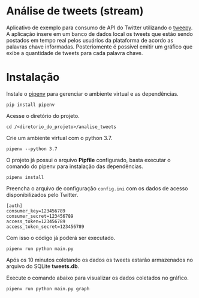 # Análise de tweets (stream)

Aplicativo de exemplo para consumo de API do Twitter utilizando o [tweepy](https://tweepy.readthedocs.io/en/v3.5.0/index.html). A aplicação insere em um banco de dados local os tweets que estão sendo postados em tempo real pelos usuários da plataforma de acordo as palavras chave informadas. Posteriomente é possível emitir um gráfico que exibe a quantidade de tweets para cada palavra chave.

# Instalação

Instale o [pipenv](https://github.com/pypa/pipenv) para gerenciar o ambiente virtual e as dependências.

    pip install pipenv

Acesse o diretório do projeto.

    cd /<diretorio_do_projeto>/analise_tweets

Crie um ambiente virtual com o python 3.7.

    pipenv --python 3.7

O projeto já possui o arquivo **Pipfile** configurado, basta executar o comando do pipenv para instalação das dependências.

    pipenv install

Preencha o arquivo de configuração `config.ini` com os dados de acesso disponibilizados pelo Twitter.

    [auth]
    consumer_key=123456789
    consumer_secret=123456789
    access_token=123456789
    access_token_secret=123456789

Com isso o código já poderá ser executado.

    pipenv run python main.py

Após os 10 minutos coletando os dados os tweets estarão armazenados no arquivo do SQLite **tweets.db**.

Execute o comando abaixo para visualizar os dados coletados no gráfico.

    pipenv run python main.py graph
